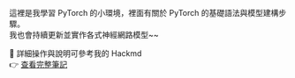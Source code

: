 這裡是我學習 PyTorch 的小環境，裡面有關於 PyTorch 的基礎語法與模型建構步驟。  
我也會持續更新並實作各式神經網路模型~~  

📘 詳細操作與說明可參考我的 Hackmd  
👉 [查看完整筆記](https://hackmd.io/HZkY7qh4TSSfySoYLhKKfw?both)
